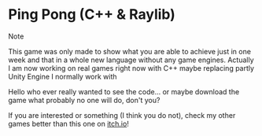 # Ping Pong (C++ & Raylib)
> [!NOTE]
> This game was only made to show what you are able to
> achieve just in one week and that in a whole new language without any
> game engines. Actually I am now working on real games right now with
> C++ maybe replacing partly Unity Engine I normally work with

Hello who ever really wanted to see the code...
or maybe download the game what probably no one will do, don't you?

If you are interested or something (I think you do not), check my other games better than this one on [itch.io](https://colinindiedev.itch.io)!
